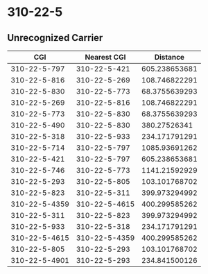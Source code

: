 # 310-22-5
## Unrecognized Carrier


| CGI | Nearest CGI | Distance |
|-----|-------------|----------|
| 310-22-5-797 | 310-22-5-421 | 605.238653681 |
| 310-22-5-816 | 310-22-5-269 | 108.746822291 |
| 310-22-5-830 | 310-22-5-773 | 68.3755639293 |
| 310-22-5-269 | 310-22-5-816 | 108.746822291 |
| 310-22-5-773 | 310-22-5-830 | 68.3755639293 |
| 310-22-5-490 | 310-22-5-830 | 380.27526341 |
| 310-22-5-318 | 310-22-5-933 | 234.171791291 |
| 310-22-5-714 | 310-22-5-797 | 1085.93691262 |
| 310-22-5-421 | 310-22-5-797 | 605.238653681 |
| 310-22-5-746 | 310-22-5-773 | 1141.21592929 |
| 310-22-5-293 | 310-22-5-805 | 103.101768702 |
| 310-22-5-823 | 310-22-5-311 | 399.973294992 |
| 310-22-5-4359 | 310-22-5-4615 | 400.299585262 |
| 310-22-5-311 | 310-22-5-823 | 399.973294992 |
| 310-22-5-933 | 310-22-5-318 | 234.171791291 |
| 310-22-5-4615 | 310-22-5-4359 | 400.299585262 |
| 310-22-5-805 | 310-22-5-293 | 103.101768702 |
| 310-22-5-4901 | 310-22-5-293 | 234.841500126 |
